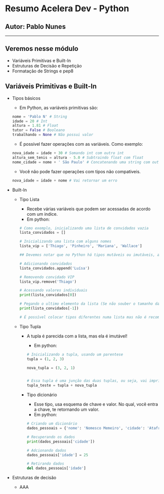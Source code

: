 # Resumo Acelera Dev - Python

## Autor: Pablo Nunes

----

## Veremos nesse módulo

- Variáveis Primitivas e Built-In
- Estruturas de Decisão e Repetição
- Formatação de Strings e pep8

## Variáveis Primitivas e Built-In

- Tipos básicos
  - Em Python, as variáveis primitivas são:
  
  ````python
  nome = 'Pablo N' # String
  idade = 20 # Int
  altura = 1.81 # Float
  tutor = False # Booleano
  trabalhando = None # Não possui valor
  ````

  - É possível fazer operações com as variáveis. Como exemplo:

   ````python
   nova_idade = idade + 30 # Somando int com outro int
   altura_sem_tenis = altura - 5.0 # Subtraindo float com float
   nome_cidade = nome + ' São Paulo' # Concatenando uma string com outra string
   ````

  - Você não pode fazer operações com tipos não compativeis.

   ````python
   nova_idade = idade + nome # Vai retornar um erro
   ````

- Built-In
  - Tipo Lista
    - Recebe várias variáveis que podem ser acessadas de acordo com um indice.
    - Em python:

     ````python
     # Como exemplo, inicializando uma lista de convidados vazia
     lista_convidados = []

     # Inicializando uma lista com alguns nomes
     lista_vip = ['Thiago', 'Pinheiro', 'Mariana', 'Wallace']

     ## Devemos notar que no Python há tipos mutáveis ou imutáveis, a lista é mutável. Ou seja, posso colocar ou remover elementos dela.

     # Adicionando convidados
     lista_convidados.append('Luísa')

     # Removendo convidado VIP
     lista_vip.remove('Thiago')

     # Acessando valores individuais
     print(lista_convidados[0])

     # Pegando o ultimo elemento da lista (Se não souber o tamanho da lista)
     print(lista_convidados[-1])

     # É possível colocar tipos diferentes numa lista mas não é recomendado.
     ````

  - Tipo Tupla
    - A tupla é parecida com a lista, mas ela é imutável!
      - Em python:

      ```python
      # Inicializando a tupla, usando um parentese
      tupla = (1, 2, 3)

      nova_tupla = (3, 2, 1)


      # Essa tupla é uma junção das duas tuplas, ou seja, vai imprimir (1,2,3,3,2,1)
      tupla_teste = tupla + nova_tupla

      ```

    - Tipo dicionário
      - Esse tipo, usa esquema de chave e valor. No qual, você entra a chave, te retornando um valor.
      - Em python:

      ````python
      # Criando um dicionário
      dados_pessoais = {'nome': 'Nomesco Memeiro', 'cidade': 'Atafruta'}

      # Recuperando os dados
      print(dados_pessoais['cidade'])

      # Adcionando dados
      dados_pessoais['idade'] = 25

      # Retirando dados
      del dados_pessoais['idade']

      ````

- Estruturas de decisão
  - AAA
